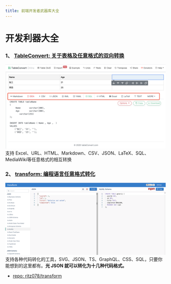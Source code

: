 ```yaml
---
title: 前端开发者武器库大全
---
```


# 开发利器大全

### **1、 [TableConvert: 关于表格及任意格式的双向转换](https://tableconvert.com/)**
![TableConvert](./assets/tableconvert.png)
支持 Excel、URL、HTML、Markdown、CSV、JSON、LaTeX、SQL、MediaWiki等任意格式的相互转换

### **2、 [transform: 编程语言任意格式转化](https://transform.tools/)**
![JSON 转化为 MYSQL](./assets/transform.png)
支持各种代码转化的工具，SVG、JSON、TS、GraphQL、CSS、SQL，只要你能想到的这里都有。**光 JSON 就可以转化为十几种代码格式。**
+ [repo: ritz078/transform](https://github.com/ritz078/transform)

